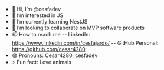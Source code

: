 - 👋 Hi, I’m @cesfadev
- 👀 I’m interested in JS
- 🌱 I’m currently learning NestJS
- 💞️ I’m looking to collaborate on MVP software products
- 📫 How to reach me
-- LinkedIn: https://www.linkedin.com/in/cesfajardo/
-- GitHub Personal: https://github.com/cesar4280
- 😄 Pronouns: Cesar4280, cesfadev
- ⚡ Fun fact: Love animals

<!---
cesfadev/cesfadev is a ✨ special ✨ repository because its `README.md` (this file) appears on your GitHub profile.
You can click the Preview link to take a look at your changes.
--->
